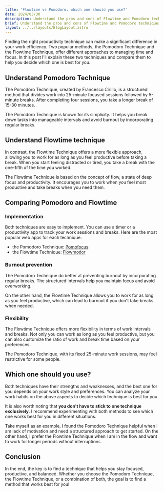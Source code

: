 ```yaml
---
title: 'Flowtime vs Pomodoro: which one should you use?'
date: 2024/03/30
description: Understand the pros and cons of Flowtime and Pomodoro techniques to choose the best one for you.
brief: Understand the pros and cons of Flowtime and Pomodoro techniques to choose the best one for you.
layout: ../../layouts/BlogLayout.astro
---
```


Finding the right productivity technique can make a significant difference in your work efficiency. Two popular methods, the Pomodoro Technique and the Flowtime Technique, offer different approaches to managing time and focus. In this post I'll explain these two techniques and compare them to help you decide which one is best for you.

## Understand Pomodoro Technique

The Pomodoro Technique, created by Francesco Cirillo, is a structured method that divides work into 25-minute focused sessions followed by 5-minute breaks. After completing four sessions, you take a longer break of 15-30 minutes.

The Pomodoro Technique is known for its simplicity. It helps you break down tasks into manageable intervals and avoid burnout by incorporating regular breaks.

## Understand Flowtime technique

In contrast, the Flowtime Technique offers a more flexible approach, allowing you to work for as long as you feel productive before taking a break. When you start feeling distracted or tired, you take a break with the one-fifth of the time you worked.

The Flowtime Technique is based on the concept of flow, a state of deep focus and productivity. It encourages you to work when you feel most productive and take breaks when you need them.

## Comparing Pomodoro and Flowtime

### Implementation

Both techniques are easy to implement. You can use a timer or a productivity app to track your work sessions and breaks. Here are the most popular web apps for each technique:

- the Pomodoro Technique: [Pomofocus](https://pomofocus.io)
- the Flowtime Technique: [Flowmodor](https://flowmodor.com)

### Burnout prevention

The Pomodoro Technique do better at preventing burnout by incorporating regular breaks. The structured intervals help you maintain focus and avoid overworking.

On the other hand, the Flowtime Technique allows you to work for as long as you feel productive, which can lead to burnout if you don't take breaks when needed.

### Flexibility

The Flowtime Technique offers more flexibility in terms of work intervals and breaks. Not only you can work as long as you feel productive, but you can also customize the ratio of work and break time based on your preferences.

The Pomodoro Technique, with its fixed 25-minute work sessions, may feel restrictive for some people.

## Which one should you use?

Both techniques have their strengths and weaknesses, and the best one for you depends on your work style and preferences. You can analyze your work habits on the above aspects to decide which technique is best for you.

It is also worth noting that **you don't have to stick to one technique exclusively**. I recommend experimenting with both methods to see which one works best for you in different situations.

Take myself as an example, I found the Pomodoro Technique helpful when I am lack of motivation and need a structured approach to get started. On the other hand, I prefer the Flowtime Technique when I am in the flow and want to work for longer periods without interruptions.

## Conclusion

In the end, the key is to find a technique that helps you stay focused, productive, and balanced. Whether you choose the Pomodoro Technique, the Flowtime Technique, or a combination of both, the goal is to find a method that works best for you!

